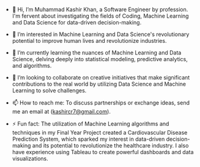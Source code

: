 - 👋 Hi, I’m Muhammad Kashir Khan, a Software Engineer by profession. I'm fervent about investigating the fields of Coding, Machine Learning and Data Science for data-driven decision-making.
  
- 👀 I’m interested in Machine Learning and Data Science's revolutionary potential to improve human lives and revolutionize industries.
  
- 🌱 I’m currently learning the nuances of Machine Learning and Data Science, delving deeply into statistical modeling, predictive analytics, and algorithms.
  
- 💞️ I’m looking to collaborate on creative initiatives that make significant contributions to the real world by utilizing Data Science and Machine Learning to solve challenges.
  
- 📫 How to reach me: To discuss partnerships or exchange ideas, send me an email at (kashircr7@gmail.com).
  
- ⚡ Fun fact: The utilization of Machine Learning algorithms and techniques in my Final Year Project created a Cardiovascular Disease Prediction System, which sparked my interest in data-driven decision-making and its potential to revolutionize the healthcare industry. I also have experience using Tableau to create powerful dashboards and data visualizations.
<!---
mkashirkhan/mkashirkhan is a ✨ special ✨ repository because its `README.md` (this file) appears on your GitHub profile.
You can click the Preview link to take a look at your changes.
--->
